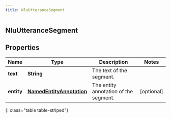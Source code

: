 ```yaml
---
title: NluUtteranceSegment
---
```


## NluUtteranceSegment

## Properties

| Name       | Type                                                                       | Description                           | Notes      |
| ---------- | -------------------------------------------------------------------------- | ------------------------------------- | ---------- |
| **text**   | <!----><!---->**String**<!---->                                            | The text of the segment.              |            |
| **entity** | <!----><!---->[**NamedEntityAnnotation**](NamedEntityAnnotation.md)<!----> | The entity annotation of the segment. | [optional] |

{: class="table table-striped"}
